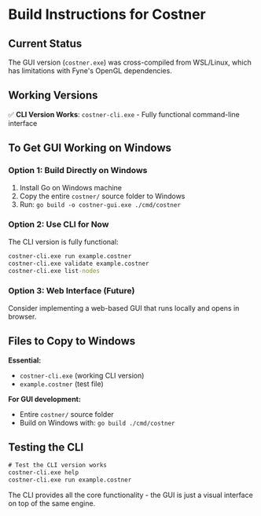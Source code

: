 # Build Instructions for Costner

## Current Status

The GUI version (`costner.exe`) was cross-compiled from WSL/Linux, which has limitations with Fyne's OpenGL dependencies.

## Working Versions

✅ **CLI Version Works**: `costner-cli.exe` - Fully functional command-line interface

## To Get GUI Working on Windows

### Option 1: Build Directly on Windows
1. Install Go on Windows machine
2. Copy the entire `costner/` source folder to Windows
3. Run: `go build -o costner-gui.exe ./cmd/costner`

### Option 2: Use CLI for Now
The CLI version is fully functional:
```cmd
costner-cli.exe run example.costner
costner-cli.exe validate example.costner
costner-cli.exe list-nodes
```

### Option 3: Web Interface (Future)
Consider implementing a web-based GUI that runs locally and opens in browser.

## Files to Copy to Windows

**Essential:**
- `costner-cli.exe` (working CLI version)
- `example.costner` (test file)

**For GUI development:**
- Entire `costner/` source folder
- Build on Windows with: `go build ./cmd/costner`

## Testing the CLI

```cmd
# Test the CLI version works
costner-cli.exe help
costner-cli.exe run example.costner
```

The CLI provides all the core functionality - the GUI is just a visual interface on top of the same engine.